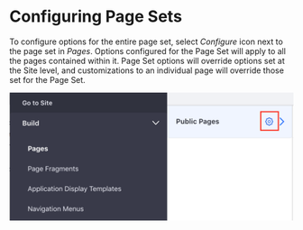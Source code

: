 # Configuring Page Sets

To configure options for the entire page set, select *Configure* icon next to
the page set in *Pages*. Options configured for the Page Set will 
apply to all the pages contained within it. Page Set options will override 
options set at the Site level, and customizations to an individual page will
override those set for the Page Set.

![Figure 1: Selecting the Page Set configuration option.](../../../../../images/configure-page-set.png)
